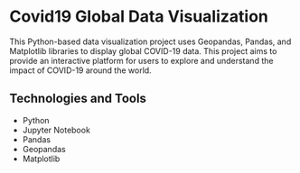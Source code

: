 
# Covid19 Global Data Visualization


This Python-based data visualization project uses Geopandas, Pandas, and Matplotlib libraries to display global COVID-19 data. This project aims to provide an interactive platform for users to explore and understand the impact of COVID-19 around the world. 




## Technologies and Tools



- Python
- Jupyter Notebook
- Pandas
- Geopandas
- Matplotlib

